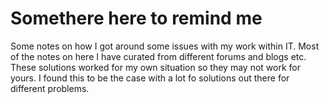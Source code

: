 # Somethere here to remind me

Some notes on how I got around some issues with my work within IT.
Most of the notes on here I have curated from different forums and blogs etc. These solutions worked for my own situation so they may not work for yours. I found this to be the case with a lot fo solutions out there for different problems.

